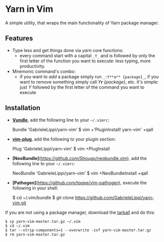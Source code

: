 # Yarn in Vim
A simple utility, that wraps the main functionality of Yarn package manager.

## Features
* Type less and get things done via _yarn_ core functions:
  * every command start with a capital ```_Y_``` and is followed by only the first letter of the function you want to execute: less typing, more productivity.
* Mnemonic command's combo:
  * if you want to *add* a package simply run ```_:Y**a** {package}_```, if you want to remove something simply call _Y**r** {package}_, etc. it's simple: just _Y_ followed by the first letter of the command you want to execute

## Installation
* [**Vundle**](https://github.com/gmarik/vundle), add the following line to your `~/.vimrc`:

    Bundle 'GabrieleLippi/yarn-vim'
    $ vim +'PluginInstall! yarn-vim' +qall

* **[vim-plug](https://github.com/junegunn/vim-plug)**, add the following to your plugin section:

    Plug 'GabrieleLippi/yarn-vim'
    $ vim +PlugInstall

* **[NeoBundle]**(https://github.com/Shougo/neobundle.vim), add the following line to your `~/.vimrc`:

    NeoBundle 'GabrieleLippi/yarn-vim'
    $ vim +NeoBundleInstall +qall

* **[Pathogen]**(https://github.com/tpope/vim-pathogen), execute the following in your shell:

    $ cd ~/.vim/bundle
    $ git clone https://github.com/GabrieleLippi/yarn-vim.git

If you are not using a package manager, download the [tarball](https://github.com/GabrieleLippi/yarn-vim/archive/master.tar.gz) and do this:

    $ cp yarn-vim-master.tar.gz ~/.vim
    $ cd ~/.vim
    $ tar --strip-components=1 --overwrite -zxf yarn-vim-master.tar.gz
    $ rm yarn-vim-master.tar.gz
